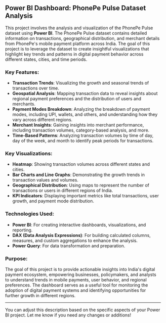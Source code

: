 ## Power BI Dashboard: **PhonePe Pulse Dataset Analysis**

This project involves the analysis and visualization of the PhonePe Pulse dataset using **Power BI**. The PhonePe Pulse dataset contains detailed information on transactions, geographical distribution, and merchant details from PhonePe's mobile payment platform across India. The goal of this project is to leverage the dataset to create insightful visualizations that highlight key trends and patterns in digital payment behavior across different states, cities, and time periods.

### Key Features:

* **Transaction Trends**: Visualizing the growth and seasonal trends of transactions over time.
* **Geospatial Analysis**: Mapping transaction data to reveal insights about regional payment preferences and the distribution of users and merchants.
* **Payment Modes Breakdown**: Analyzing the breakdown of payment modes, including UPI, wallets, and others, and understanding how they vary across different regions.
* **Merchant Insights**: Gaining insights into merchant performance, including transaction volumes, category-based analysis, and more.
* **Time-Based Patterns**: Analyzing transaction volumes by time of day, day of the week, and month to identify peak periods for transactions.

### Key Visualizations:

* **Heatmap**: Showing transaction volumes across different states and cities.
* **Bar Charts and Line Graphs**: Demonstrating the growth trends in transaction values and volumes.
* **Geographical Distribution**: Using maps to represent the number of transactions or users in different regions of India.
* **KPI Indicators**: Displaying important metrics like total transactions, user growth, and payment mode distribution.

### Technologies Used:

* **Power BI**: For creating interactive dashboards, visualizations, and reporting.
* **DAX (Data Analysis Expressions)**: For building calculated columns, measures, and custom aggregations to enhance the analysis.
* **Power Query**: For data transformation and preparation.

### Purpose:

The goal of this project is to provide actionable insights into India's digital payment ecosystem, empowering businesses, policymakers, and analysts to understand trends in mobile payments, user behavior, and regional preferences. The dashboard serves as a useful tool for monitoring the adoption of digital payment systems and identifying opportunities for further growth in different regions.

---

You can adjust this description based on the specific aspects of your Power BI project. Let me know if you need any changes or additions!
